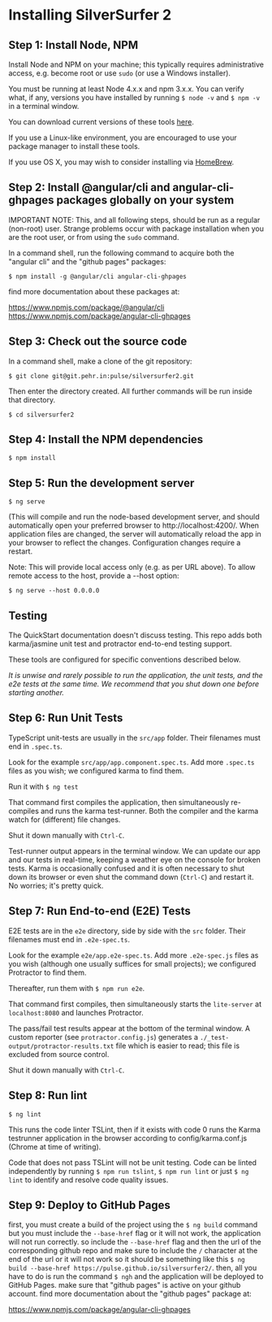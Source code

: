# Installing SilverSurfer 2

## Step 1: Install Node, NPM

Install Node and NPM on your machine; this typically requires administrative access, 
e.g. become root or use `sudo` (or use a Windows installer).

You must be running at least Node 4.x.x and npm 3.x.x. You can verify 
what, if any, versions you have installed by running `$ node -v` and 
`$ npm -v` in a terminal window.

You can download current versions of these tools [here](https://nodejs.org/en/download/current/).

If you use a Linux-like environment, you are encouraged to use your
package manager to install these tools.

If you use OS X, you may wish to consider installing via [HomeBrew](http://brew.sh/).

## Step 2: Install @angular/cli and angular-cli-ghpages packages globally on your system

IMPORTANT NOTE: This, and all following steps, should be run as a regular (non-root) user.
Strange problems occur with package installation when you are the root user, or from using
the `sudo` command.

In a command shell, run the following command to acquire both the "angular cli" and the "github pages" packages:

`$ npm install -g @angular/cli angular-cli-ghpages`

find more documentation about these packages at:

https://www.npmjs.com/package/@angular/cli
https://www.npmjs.com/package/angular-cli-ghpages


## Step 3: Check out the source code

In a command shell, make a clone of the git repository:

`$ git clone git@git.pehr.in:pulse/silversurfer2.git`

Then enter the directory created. All further commands will be run inside that directory.

`$ cd silversurfer2`

## Step 4: Install the NPM dependencies

`$ npm install`

## Step 5: Run the development server

`$ ng serve`

(This will compile and run the node-based development server, and should automatically 
open your preferred browser to http://localhost:4200/. When application files are changed, 
the server will automatically reload the app in your browser to reflect the changes.
Configuration changes require a restart.

Note: This will provide local access only (e.g. as per URL above). To allow remote
access to the host, provide a --host option:

`$ ng serve --host 0.0.0.0`

## Testing

The QuickStart documentation doesn't discuss testing.
This repo adds both karma/jasmine unit test and protractor end-to-end testing support.

These tools are configured for specific conventions described below.

*It is unwise and rarely possible to run the application, the unit tests, and the e2e tests at the same time.
We recommend that you shut down one before starting another.*

## Step 6: Run Unit Tests
TypeScript unit-tests are usually in the `src/app` folder. Their filenames must end in `.spec.ts`.

Look for the example `src/app/app.component.spec.ts`.
Add more `.spec.ts` files as you wish; we configured karma to find them.

Run it with `$ ng test`

That command first compiles the application, then simultaneously re-compiles and runs the karma test-runner.
Both the compiler and the karma watch for (different) file changes.

Shut it down manually with `Ctrl-C`.

Test-runner output appears in the terminal window.
We can update our app and our tests in real-time, keeping a weather eye on the console for broken tests.
Karma is occasionally confused and it is often necessary to shut down its browser or even shut the command down (`Ctrl-C`) and
restart it. No worries; it's pretty quick.

## Step 7: Run End-to-end (E2E) Tests

E2E tests are in the `e2e` directory, side by side with the `src` folder.
Their filenames must end in `.e2e-spec.ts`.

Look for the example `e2e/app.e2e-spec.ts`.
Add more `.e2e-spec.js` files as you wish (although one usually suffices for small projects);
we configured Protractor to find them.

Thereafter, run them with `$ npm run e2e`.

That command first compiles, then simultaneously starts the `lite-server` at `localhost:8080`
and launches Protractor.  

The pass/fail test results appear at the bottom of the terminal window.
A custom reporter (see `protractor.config.js`) generates a  `./_test-output/protractor-results.txt` file
which is easier to read; this file is excluded from source control.

Shut it down manually with `Ctrl-C`.

[travis-badge]: https://travis-ci.org/angular/quickstart.svg?branch=master
[travis-badge-url]: https://travis-ci.org/angular/quickstart

## Step 8: Run lint

`$ ng lint`

This runs the code linter TSLint, then if it exists with code 0 runs the Karma testrunner
application in the browser according to config/karma.conf.js (Chrome at time of writing).

Code that does not pass TSLint will not be unit testing. Code can be linted independently
by running `$ npm run tslint`, `$ npm run lint` or just `$ ng lint` to identify and resolve code quality
issues.

## Step 9: Deploy to GitHub Pages

first, you must create a build of the project using the `$ ng build` command but you must include the `--base-href` flag or it will not work, the application will not run correctly. so include the `--base-href` flag and then the url of the corresponding github repo and make sure to include the `/` character at the end of the url or it will not work so it should be something like this `$ ng build --base-href https://pulse.github.io/silversurfer2/`. then, all you have to do is run the command `$ ngh` and the application will be deployed to GitHub Pages. make sure that "github pages" is active on your github account. find more documentation about the "github pages" package at:

https://www.npmjs.com/package/angular-cli-ghpages